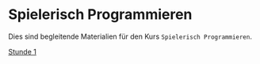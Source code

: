 Spielerisch Programmieren
=========================

Dies sind begleitende Materialien für den Kurs `Spielerisch Programmieren`.

[Stunde 1](stunde_1.md)
